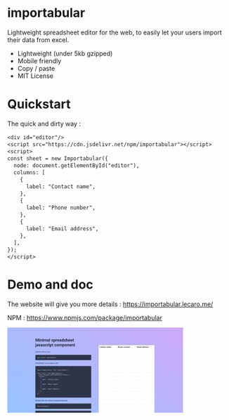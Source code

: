 # importabular

Lightweight spreadsheet editor for the web, to easily let your users import their data from excel.

-   Lightweight (under 5kb gzipped) 
-   Mobile friendly
-   Copy / paste
-   MIT License


# Quickstart

The quick and dirty way :

```
<div id="editor"/>
<script src="https://cdn.jsdelivr.net/npm/importabular"></script>
<script>
const sheet = new Importabular({
  node: document.getElementById("editor"),
  columns: [
    {
      label: "Contact name",
    },
    {
      label: "Phone number",
    },
    {
      label: "Email address",
    },
  ],
});
</script>
```
# Demo and doc

The website will give you more details : https://importabular.lecaro.me/

NPM : https://www.npmjs.com/package/importabular

![Screenshot of the demo website](./src/demo/screenshot.jpg)
